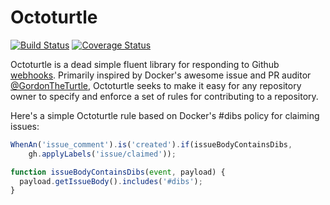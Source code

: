 # Octoturtle

[![Build Status](https://travis-ci.org/AndrewGuenther/octoturtle.svg?branch=master)](https://travis-ci.org/AndrewGuenther/octoturtle)
[![Coverage Status](https://coveralls.io/repos/github/AndrewGuenther/octoturtle/badge.svg?branch=master)](https://coveralls.io/github/AndrewGuenther/octoturtle?branch=master)

Octoturtle is a dead simple fluent library for responding to Github
[webhooks][1]. Primarily inspired by Docker's awesome issue and PR auditor
[@GordonTheTurtle][2], Octoturtle seeks to make it easy for any repository owner to
specify and enforce a set of rules for contributing to a repository.

Here's a simple Octoturtle rule based on Docker's #dibs policy for claiming
issues:
```javascript
WhenAn('issue_comment').is('created').if(issueBodyContainsDibs,
    gh.applyLabels('issue/claimed'));

function issueBodyContainsDibs(event, payload) {
  payload.getIssueBody().includes('#dibs');
}
```

[1]: https://developer.github.com/webhooks/
[2]: https://www.github.com/GordonTheTurtle
[3]: https://www.github.com/Docker
